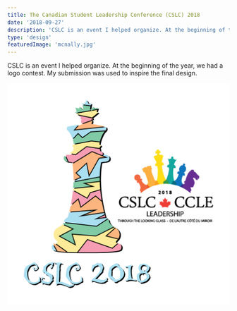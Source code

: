 ```yaml
---
title: The Canadian Student Leadership Conference (CSLC) 2018
date: '2018-09-27'
description: 'CSLC is an event I helped organize. At the beginning of the year, we had a logo contest. My submission was used to inspire the final design.'
type: 'design'
featuredImage: 'mcnally.jpg'
---
```


CSLC is an event I helped organize. At the beginning of the year, we had a logo contest. My submission was used to inspire the final design.

![CSLC logo](./cslc-logo-portfolio-01.jpg 'CSLC logo')
